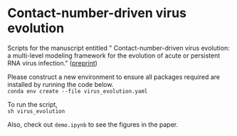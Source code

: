 # Contact-number-driven virus evolution

Scripts for the manuscript entitled "
Contact-number-driven virus evolution: a multi-level modeling framework for the evolution of acute or persistent RNA virus infection." ([preprint](https://www.biorxiv.org/content/10.1101/2022.12.22.521662v1))


Please construct a new environment to ensure all packages required are installed by running the code below.<br>
`conda env create --file virus_evolution.yaml`

To run the script,<br>
`sh virus_evolution`

Also, check out `demo.ipynb` to see the figures in the paper.


